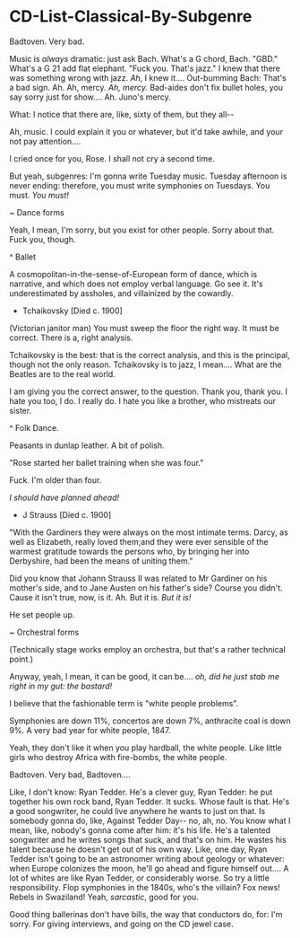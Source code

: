 # CD-List-Classical-By-Subgenre
Badtoven. Very bad. 

Music is *always* dramatic: just ask Bach. What's a G chord, Bach. "GBD." What's a G 21 add flat elephant. "Fuck you. That's jazz." I knew that there was something wrong with jazz. *Ah*, I knew it.... Out-bumming Bach: That's a bad sign. Ah. Ah, mercy. *Ah, mercy.* Bad-aides don't fix bullet holes, you say sorry just for show.... Ah. Juno's mercy. 

What: I notice that there are, like, sixty of them, but they all--

Ah, music. I could explain it you or whatever, but it'd take awhile, and your not pay attention....

I cried once for you, Rose. I shall not cry a second time. 

But yeah, subgenres: I'm gonna write Tuesday music. Tuesday afternoon is never ending: therefore, you must write symphonies on Tuesdays. You must. *You must!*

~ Dance forms 

Yeah, I mean, I'm sorry, but you exist for other people. Sorry about that. Fuck you, though.

^ Ballet 

A cosmopolitan-in-the-sense-of-European form of dance, which is narrative, and which does not employ verbal language. Go see it. It's underestimated by assholes, and villainized by the cowardly. 

* Tchaikovsky [Died c. 1900]

(Victorian janitor man) You must sweep the floor the right way. It must be correct. There is a, right analysis. 

Tchaikovsky is the best: that is the correct analysis, and this is the principal, though not the only reason. Tchaikovsky is to jazz, I mean.... What are the Beatles are to the real world. 

I am giving you the correct answer, to the question. Thank you, thank you. I hate you too, I do. I really do. I hate you like a brother, who mistreats our sister. 

^ Folk Dance. 

Peasants in dunlap leather. A bit of polish. 

"Rose started her ballet training when she was four." 

Fuck. I'm older than four. 

*I should have planned ahead!*

* J Strauss [Died c. 1900]

"With the Gardiners they were always on the most intimate terms. Darcy, as well as Elizabeth, really loved them;and they were ever sensible of the warmest gratitude towards the persons who, by bringing her into Derbyshire, had been the means of uniting them."

Did you know that Johann Strauss II was related to Mr Gardiner on his mother's side, and to Jane Austen on his father's side? Course you didn't. Cause it isn't true, now, is it. Ah. But it is. *But it is!* 

He set people up. 

~ Orchestral forms 

(Technically stage works employ an orchestra, but that's a rather technical point.) 

Anyway, yeah, I mean, it can be good, it can be.... *oh, did he just stab me right in my gut: the bastard!* 

I believe that the fashionable term is "white people problems". 

Symphonies are down 11%, concertos are down 7%, anthracite coal is down 9%. A very bad year for white people, 1847. 

Yeah, they don't like it when you play hardball, the white people. Like little girls who destroy Africa with fire-bombs, the white people. 

Badtoven. Very bad, Badtoven....

Like, I don't know: Ryan Tedder. He's a clever guy, Ryan Tedder: he put together his own rock band, Ryan Tedder. It sucks. Whose fault is that. He's a good songwriter, he could live anywhere he wants to just on that. Is somebody gonna do, like, Against Tedder Day-- no, ah, no. You know what I mean, like, nobody's gonna come after him: it's his life. He's a talented songwriter and he writes songs that suck, and that's on him. He wastes his talent because he doesn't get out of his own way. Like, one day, Ryan Tedder isn't going to be an astronomer writing about geology or whatever: when Europe colonizes the moon, he'll go ahead and figure himself out.... A lot of whites are like Ryan Tedder, or considerably worse. So try a little responsibility. Flop symphonies in the 1840s, who's the villain? Fox news! Rebels in Swaziland! Yeah, *sarcastic*, good for you. 

Good thing ballerinas don't have bills, the way that conductors do, for: I'm sorry. For giving interviews, and going on the CD jewel case. 
